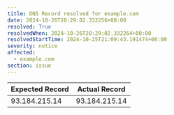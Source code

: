```yaml
---
title: DNS Record resolved for example.com
date: 2024-10-26T20:29:02.332256+00:00
resolved: True
resolvedWhen: 2024-10-26T20:29:02.332264+00:00
resolvedStartTime: 2024-10-25T21:09:43.191474+00:00
severity: notice
affected:
  - example.com
section: issue
---
```


| Expected Record  | Actual Record  |
|------------------|----------------|
| 93.184.215.14 | 93.184.215.14 |
